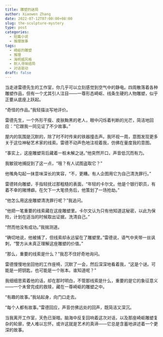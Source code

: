 ```yaml
---
title: 雕塑的迷局
author: Xiaowen Zhang
date: 2022-07-12T07:00:00+08:00
slug: the-sculpture-mystery
type: post
categories:
  - 短篇小说
  - 推理故事
tags:
  - 崎岖的雕塑
  - 推理
  - 海明威风格
  - 耐人寻味结局
  - 对话驱动
draft: false
---
```


当走进雷德先生的工作室，你几乎可以立刻感觉到空气中的静电。四周散落着各种雕塑作品，但有一个尤其引人注目——一尊形态崎岖、线条生硬的人物雕塑，似乎正要从底座上跃起。

“奇怪的作品。”我轻描淡写地评价。

雷德先生，一个外形干瘦、皮肤黝黑的老人，眼中闪烁着判断的光芒，简洁地回应：“它跟我一同见证了不少故事。”

屋内的氛围是沉默的，除了时不时传来的铁器撞击声。我环视一周，意图发现更多关于这位神秘艺术家的线索。雷德不动声色地注视着我，仿佛在量度我的意图。

“事实上，这座雕塑背后藏着一桩未解之谜。”他突然开口，声音低沉而有力。

我敏锐地捕捉到了这一点，“哦？有人试图盗取它？”

他嘴角勾起一抹意味深长的笑容，“不，更糟。有人企图用它为自己清洗罪行。”

雷德转向雕塑，手指轻抚过那粗糙的表面，“年轻的卡尔文。他是个银行职员，有着不幸的赌博癖。在欠下一大笔债务后，他策划了一场抢劫。”

“他怎么用这座雕塑清洗罪行呢？”我追问。

“他把一笔重要的线索藏在这座雕塑里。卡尔文认为只有他知道这秘密，以此为保险，计划在适当的时候取出证据，洗清自己。”

“然而他没有成功。”我揣测道。

“确切地说，他被捕了，但线索却永远留在了雕塑里。”雷德说，语气中夹带一丝讽刺，“警方从未真正理解这座雕塑的价值。”

“那么，重要的线索是什么？”我忍不住好奇地询问。

雷德慢慢地坐回他的工作座椅，沉默了一会，然后深深地看着我，“这是个谜。可能是一把钥匙，也可能是一个账本。谁知道呢？”

我细细思索着他的话，却在那时明白，不管那线索是什么，重要的是它的象征意义——一个未曾完成的救赎，藏在一尊崎岖的雕塑之中。

“有趣的故事。”我站起身，向门口走去。

“每个人都有故事。”雷德回应，声音仿佛远处的回声，既简洁又深沉。

当我离开工作室，天色已渐暗。脑海中反复回响着这次对话，以及那座崎岖雕塑复杂的轮廓，使人难以忘怀。或许这就是艺术的真谛——它总是含蓄地讲述着一个更深的故事。